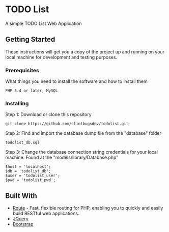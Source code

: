 # TODO List

A simple TODO List Web Application

## Getting Started

These instructions will get you a copy of the project up and running on your local machine for development and testing purposes.

### Prerequisites

What things you need to install the software and how to install them

```
PHP 5.4 or later, MySQL
```

### Installing

Step 1: Download or clone this repository

```
git clone https://github.com/clintbugsdev/todolist.git
```

Step 2: Find and import the database dump file from the "database" folder

```
todolist_db.sql
```

Step 3: Change the database connection string credentials for your local machine. Found at the "models/library/Database.php"

```
$host = 'localhost';
$db = 'todolist_db';
$user = 'todolist_user';
$pwd = 'todolist_pwd';
```


## Built With

* [Route](http://nezamy.com/route) - Fast, flexible routing for PHP, enabling you to quickly and easily build RESTful web applications. 
* [JQuery](https://jquery.com/)
* [Bootstrap](https://getbootstrap.com/)
